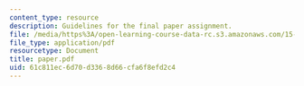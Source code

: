 ```yaml
---
content_type: resource
description: Guidelines for the final paper assignment.
file: /media/https%3A/open-learning-course-data-rc.s3.amazonaws.com/15-980j-organizing-for-innovative-product-development-spring-2007/61c811ec6d70d3368d66cfa6f8efd2c4_paper.pdf
file_type: application/pdf
resourcetype: Document
title: paper.pdf
uid: 61c811ec-6d70-d336-8d66-cfa6f8efd2c4
---
```

